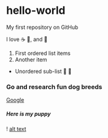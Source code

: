# hello-world
My first repository on GitHub

I love :coffee: :pizza:, and :dancer:

1. First ordered list items
2. Another item

* Unordered sub-list :banana: :apple:

### Go and research fun dog breeds
[Google](https://www.google.com)

##### Here is my puppy
! [alt text](https://www.bing.com/images/search?view=detailV2&ccid=sOQswI%2bT&id=73CF2E60A46EA2A633884D7A638411A1B7800495&thid=OIP.sOQswI-T4jxvlDOk2800bwHaE8&mediaurl=https%3a%2f%2fgoldendoodleadvice.com%2fwp-content%2fuploads%2f2020%2f04%2f1-1.jpg&cdnurl=https%3a%2f%2fth.bing.com%2fth%2fid%2fR.b0e42cc08f93e23c6f9433a4dbcd346f%3frik%3dlQSAt6ERhGN6TQ%26pid%3dImgRaw%26r%3d0&exph=800&expw=1200&q=minature+goldendoodles&simid=608051469552066733&FORM=IRPRST&ck=76B9E7390763CABA7FC56304EF55F27D&selectedIndex=27&ajaxhist=0&ajaxserp=0)
